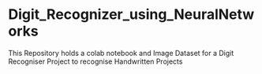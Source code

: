 # Digit_Recognizer_using_NeuralNetworks
This Repository holds a colab notebook and Image Dataset for a Digit Recogniser Project to recognise Handwritten Projects

